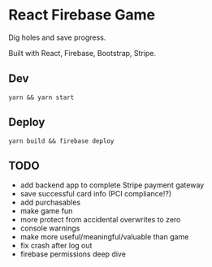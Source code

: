 # React Firebase Game

Dig holes and save progress.

Built with React, Firebase, Bootstrap, Stripe.

## Dev

```
yarn && yarn start
```

## Deploy

```
yarn build && firebase deploy
```

## TODO

- add backend app to complete Stripe payment gateway
- save successful card info (PCI compliance!?)
- add purchasables
- make game fun
- more protect from accidental overwrites to zero
- console warnings
- make more useful/meaningful/valuable than game
- fix crash after log out
- firebase permissions deep dive

